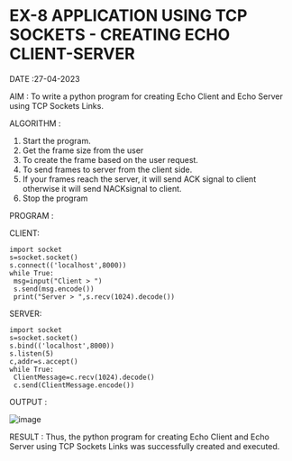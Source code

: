 # EX-8 APPLICATION USING TCP SOCKETS - CREATING ECHO CLIENT-SERVER

DATE :27-04-2023

AIM :
To write a python program for creating Echo Client and Echo Server using TCP
Sockets Links.


ALGORITHM :

1. Start the program.
2. Get the frame size from the user
3. To create the frame based on the user request.
4. To send frames to server from the client side.
5. If your frames reach the server, it will send ACK signal to client otherwise it will
send NACKsignal to client.
6. Stop the program


PROGRAM :

CLIENT:
```
import socket
s=socket.socket()
s.connect(('localhost',8000))
while True:
 msg=input("Client > ")
 s.send(msg.encode())
 print("Server > ",s.recv(1024).decode())
 ```
SERVER:
```
import socket
s=socket.socket()
s.bind(('localhost',8000))
s.listen(5)
c,addr=s.accept()
while True:
 ClientMessage=c.recv(1024).decode()
 c.send(ClientMessage.encode())
 ```


OUTPUT :

![image](https://github.com/AkshayalakshmiVS/EX-8/assets/128115963/5be36636-a9c6-4ef2-aa18-c3101a7f0b0b)




RESULT :
Thus, the python program for creating Echo Client and Echo Server using TCP Sockets Links was successfully created and executed.
